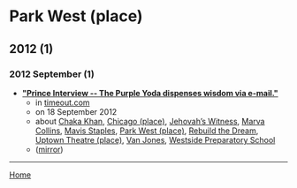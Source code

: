 # Park West (place)

## 2012 (1)

### 2012 September (1)

 - [**"Prince Interview -- The Purple Yoda dispenses wisdom via e-mail."**](https://www.timeout.com/chicago/music/prince-interview)
    - in [timeout.com](../../../publications/p-t/timeout-com/index.md)
    - on 18 September 2012
    - about [Chaka Khan](../../../topics/chaka-khan/index.md), [Chicago (place)](../../../topics/place/chicago/index.md), [Jehovah’s Witness](../../../topics/jehovah-s-witness/index.md), [Marva Collins](../../../topics/marva-collins/index.md), [Mavis Staples](../../../topics/mavis-staples/index.md), [Park West (place)](../../../topics/place/park-west/index.md), [Rebuild the Dream](../../../topics/rebuild-the-dream/index.md), [Uptown Theatre (place)](../../../topics/place/uptown-theatre/index.md), [Van Jones](../../../topics/van-jones/index.md), [Westside Preparatory School](../../../topics/westside-preparatory-school/index.md)
    - ([mirror](https://web.archive.org/web/*/https://www.timeout.com/chicago/music/prince-interview))

----

[Home](../index.md)
